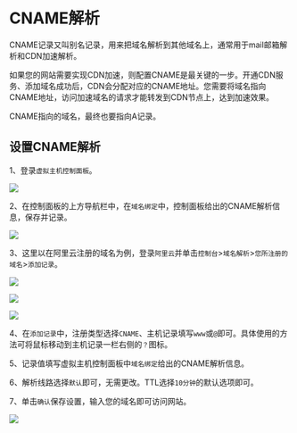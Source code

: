 # CNAME解析

CNAME记录又叫别名记录，用来把域名解析到其他域名上，通常用于mail邮箱解析和CDN加速解析。

如果您的网站需要实现CDN加速，则配置CNAME是最关键的一步。开通CDN服务、添加域名成功后，CDN会分配对应的CNAME地址。您需要将域名指向CNAME地址，访问加速域名的请求才能转发到CDN节点上，达到加速效果。

CNAME指向的域名，最终也要指向A记录。

## 设置CNAME解析

1、登录`虚拟主机控制面板`。

![](https://i.loli.net/2021/08/14/Q46z5WNu8Psj7dq.png)

2、在控制面板的上方导航栏中，在`域名绑定`中，控制面板给出的CNAME解析信息，保存并记录。

![](https://i.loli.net/2021/08/15/xTbYZC7I9OBpAeQ.png)

3、这里以在阿里云注册的域名为例，登录`阿里云`并单击`控制台`>`域名解析`>`您所注册的域名`>`添加记录`。

![](https://i.loli.net/2021/08/15/elBoRy1Ouhtsdgf.png)

![](https://i.loli.net/2021/08/15/q7pmazyLZiAgNxM.png)

![](https://i.loli.net/2021/08/15/AupZs9MWVPrS6OR.png)

4、在`添加记录`中，注册类型选择`CNAME`、主机记录填写`www`或`@`即可。具体使用的方法可将鼠标移动到主机记录一栏右侧的`？`图标。

5、记录值填写虚拟主机控制面板中`域名绑定`给出的CNAME解析信息。

6、解析线路选择`默认`即可，无需更改。TTL选择`10分钟`的默认选项即可。

7、单击`确认`保存设置，输入您的域名即可访问网站。

![](https://i.loli.net/2021/08/15/ovkCdHzasW1YiKt.png)
